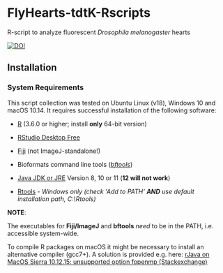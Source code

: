 # FlyHearts-tdtK-Rscripts
R-script to analyze fluorescent _Drosophila melanogaster_ hearts

[![DOI](https://zenodo.org/badge/192813672.svg)](https://zenodo.org/badge/latestdoi/192813672)

## Installation

### System Requirements
This script collection was tested on Ubuntu Linux (v18), Windows 10 and macOS 10.14. It requires successful installation of the following software:

 * [R](https://cran.cnr.berkeley.edu/) (3.6.0 or higher; install **only** 64-bit version)
 * [RStudio Desktop Free](https://www.rstudio.com/products/rstudio/download/)
 
 * [Fiji](https://fiji.sc/) (not ImageJ-standalone!)
 * Bioformats command line tools ([_bftools_](https://www.openmicroscopy.org/bio-formats/downloads/))
 
 * [Java JDK or JRE](https://www.oracle.com/technetwork/java/javase/overview/index.html) Version 8, 10 or 11 (**12 will not work**)
 * [Rtools](https://cran.r-project.org/bin/windows/Rtools/) - _Windows only (check 'Add to PATH' **AND** use default installation path, C:\Rtools)_


 **NOTE**:
 
 The executables for **Fiji/ImageJ** and **bftools** _need_ to be in the PATH, i.e. accessible system-wide.
 
 To compile R packages on macOS it might be necessary to install an alternative compiler (gcc7+). A solution is provided e.g. here: [rJava on MacOS Sierra 10.12.15: unsupported option fopenmp (Stackexchange)](https://stackoverflow.com/a/51996290/4154930)
 
